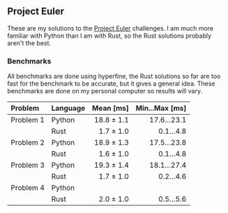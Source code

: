 ## Project Euler

These are my solutions to the [Project Euler](projecteuler.net) challenges. I am much more familiar with Python than I am with Rust, so the Rust solutions probably aren't the best.

### Benchmarks

All benchmarks are done using hyperfine, the Rust solutions so far are too fast for the benchmark to be accurate, but it gives a general idea. These benchmarks are done on my personal computer so results will vary.

| Problem | Language | Mean [ms] | Min...Max [ms] |
|:---|:---|---:|---:|
| Problem 1 | Python | 18.8 ± 1.1 | 17.6…23.1 |
| | Rust | 1.7 ± 1.0 | 0.1…4.8 |
| Problem 2 | Python | 18.9 ± 1.3 | 17.5…23.8 |
| | Rust | 1.6 ± 1.0 | 0.1…4.8 |
| Problem 3 | Python | 19.3 ± 1.4 | 18.1…27.4 |
| | Rust | 1.7 ± 1.0 | 0.2…4.6 |
| Problem 4 | Python |
| | Rust | 2.0 ± 1.0 | 0.5…5.6 |
